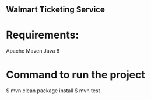 ## Walmart Ticketing Service

# Requirements:
Apache Maven
Java 8

# Command to run the project 
  $ mvn clean package install
  $ mvn test

